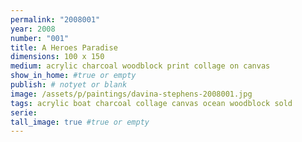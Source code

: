 ```yaml
---
permalink: "2008001"
year: 2008
number: "001"
title: A Heroes Paradise
dimensions: 100 x 150
medium: acrylic charcoal woodblock print collage on canvas
show_in_home: #true or empty
publish: # notyet or blank
image: /assets/p/paintings/davina-stephens-2008001.jpg
tags: acrylic boat charcoal collage canvas ocean woodblock sold  
serie:
tall_image: true #true or empty
---
```

